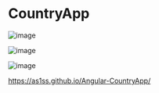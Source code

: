 # CountryApp

![image](https://github.com/As1ss/Angular-CountryApp/assets/123207726/50b8c856-cf7a-478a-8c99-541bc5f5e31c)


![image](https://github.com/As1ss/Angular-CountryApp/assets/123207726/7f85f297-2504-482d-8494-19e80f18664e)



![image](https://github.com/As1ss/Angular-CountryApp/assets/123207726/aa46b306-453f-4712-960c-ee3010af576c)




https://as1ss.github.io/Angular-CountryApp/
